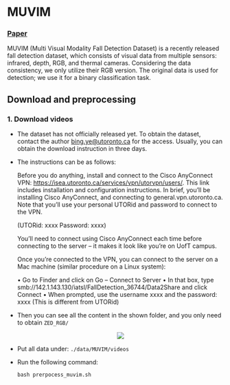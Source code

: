 # MUVIM

### [Paper](https://arxiv.org/pdf/2206.12740.pdf)

MUVIM  (Multi Visual Modality Fall Detection Dataset) is a recently released fall detection dataset, which consists of visual data from multiple sensors: infrared, depth, RGB, and thermal cameras. Considering the data consistency, we only utilize their RGB version. The original data is used for detection; we use it for a binary classification task.

## Download and preprocessing

### 1. Download videos

- The dataset has not officially released yet. To obtain the dataset, contact the author bing.ye@utoronto.ca for the access. Usually, you can obtain the download instruction in three days. 

- The instructions can be as follows:

    Before you do anything, install and connect to the Cisco AnyConnect VPN:  https://isea.utoronto.ca/services/vpn/utorvpn/users/.  This link includes installation and configuration instructions.  In brief, you’ll be installing Cisco AnyConnect, and connecting to general.vpn.utoronto.ca.  Note that you’ll use your personal UTORid and password to connect to the VPN. 

    (UTORid: xxxx    Password: xxxx)

    You’ll need to connect using Cisco AnyConnect each time before connecting to the server – it makes it look like you’re on UofT campus.
    
    Once you’re connected to the VPN, you can connect to the server on a Mac machine (similar procedure on a Linux system):
    
    • Go to Finder and click on Go – Connect to Server
    • In that box, type smb://142.1.143.130/iatsl/FallDetection_36744/Data2Share and click Connect
    • When prompted, use the username xxxx and the password:  xxxx (This is different from UTORid)

- Then you can see all the content in the shown folder, and you only need to obtain `ZED_RGB/`

    <div align="center">
        <img src="download.jpeg">
    </div>

- Put all data under:  `./data/MUVIM/videos`

- Run the following command: 
    ```
    bash prerpocess_muvim.sh
    ```

